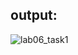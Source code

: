 ## output:
![lab06_task1](https://github.com/user-attachments/assets/6a9f4724-a344-444e-bafd-90b2a269d63f)
